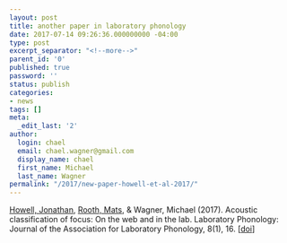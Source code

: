 ```yaml
---
layout: post
title: another paper in laboratory phonology
date: 2017-07-14 09:26:36.000000000 -04:00
type: post
excerpt_separator: "<!--more-->"
parent_id: '0'
published: true
password: ''
status: publish
categories:
- news
tags: []
meta:
  _edit_last: '2'
author:
  login: chael
  email: chael.wagner@gmail.com
  display_name: chael
  first_name: Michael
  last_name: Wagner
permalink: "/2017/new-paper-howell-et-al-2017/"
---
```

[Howell, Jonathan](http://www.montclair.edu/profilepages/view_profile.php?username=howellj),&nbsp;[Rooth, Mats](http://conf.ling.cornell.edu/mr249/), & Wagner, Michael (2017). Acoustic classification of focus: On the web and in the lab. Laboratory Phonology: Journal of the Association for Laboratory Phonology, 8(1), 16. [[doi](https://www.journal-labphon.org/article/10.5334/labphon.8/)]

